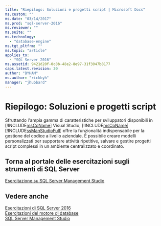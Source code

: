 ```yaml
---
title: "Riepilogo: Soluzioni e progetti script | Microsoft Docs"
ms.custom: ""
ms.date: "03/14/2017"
ms.prod: "sql-server-2016"
ms.reviewer: ""
ms.suite: ""
ms.technology: 
  - "database-engine"
ms.tgt_pltfrm: ""
ms.topic: "article"
applies_to: 
  - "SQL Server 2016"
ms.assetid: 9421d20f-0c8b-48e2-8e97-31f3047b8177
caps.latest.revision: 30
author: "BYHAM"
ms.author: "rickbyh"
manager: "jhubbard"
---
```

# Riepilogo: Soluzioni e progetti script
Sfruttando l'ampia gamma di caratteristiche per sviluppatori disponibili in [!INCLUDE[msCoName](../../includes/msconame-md.md)] Visual Studio, [!INCLUDE[msCoName](../../includes/msconame-md.md)] [!INCLUDE[ssManStudioFull](../../includes/ssmanstudiofull-md.md)] offre la funzionalità indispensabile per la gestione del codice a livello aziendale. È possibile creare modelli personalizzati per supportare attività ripetitive, salvare e gestire progetti script complessi in un ambiente centralizzato e coordinato.  
  
## Torna al portale delle esercitazioni sugli strumenti di SQL Server  
[Esercitazione su SQL Server Management Studio](../../tools/sql-server-management-studio/tutorial-sql-server-management-studio.md)  
  
## Vedere anche  
[Esercitazioni di SQL Server 2016](../../sql-server/tutorials-for-sql-server-2016.md)  
[Esercitazioni del motore di database](../../relational-databases/database-engine-tutorials.md)  
[SQL Server Management Studio](../Topic/SQL%20Server%20Management%20Studio.md)  
  
  
  

